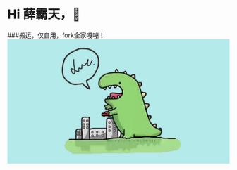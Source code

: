 # Hi 薛霸天，🐝
###搬运，仅自用，fork全家嘎嘣！
![image](https://raw.githubusercontent.com/SitBaTin/QuantumultX/master/icon/AAADC0BD-4311-4F1B-8EFF-EE34AB1F8F91.jpeg)
